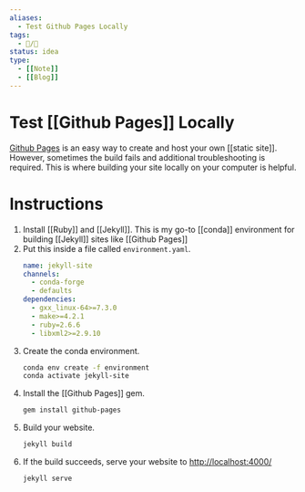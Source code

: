 ```yaml
---
aliases:
  - Test Github Pages Locally
tags:
  - 📝/🌿
status: idea
type:
  - [[Note]]
  - [[Blog]]
---
```


# Test [[Github Pages]] Locally

[Github Pages](https://pages.github.com/) is an easy way to create and host your own [[static site]]. However, sometimes the build fails and additional troubleshooting is required. This is where building your site locally on your computer is helpful.

# Instructions

1. Install [[Ruby]] and [[Jekyll]]. This is my go-to [[conda]] environment for building [[Jekyll]] sites like [[Github Pages]]
2. Put this inside a file called ```environment.yaml```. 
	```yaml
	name: jekyll-site
	channels:
	  - conda-forge
	  - defaults
	dependencies:
	  - gxx_linux-64>=7.3.0
	  - make>=4.2.1
	  - ruby=2.6.6
	  - libxml2>=2.9.10
	```
3. Create the conda environment.
	```bash
	conda env create -f environment
	conda activate jekyll-site
	```
4. Install the [[Github Pages]] gem.
	```bash
	gem install github-pages
	```
5. Build your website.
	```bash
	jekyll build
	```
6. If the build succeeds, serve your website to <http://localhost:4000/>
	```bash
	jekyll serve
	```